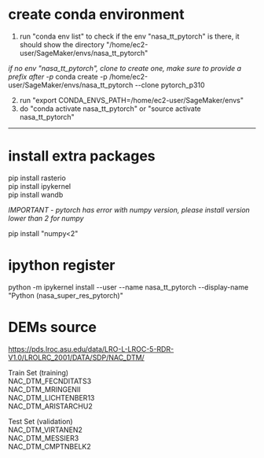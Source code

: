 # create conda environment

1. run "conda env list" to check if the env "nasa_tt_pytorch" is there, it should show the directory "/home/ec2-user/SageMaker/envs/nasa_tt_pytorch"

  *if no env "nasa_tt_pytorch", clone to create one, make sure to provide a prefix after -p*
  conda create  -p /home/ec2-user/SageMaker/envs/nasa_tt_pytorch  --clone pytorch_p310    

2. run "export CONDA_ENVS_PATH=/home/ec2-user/SageMaker/envs" 
3. do "conda activate nasa_tt_pytorch" or "source activate nasa_tt_pytorch"
---

# install extra packages

pip install rasterio \
pip install ipykernel \
pip install wandb 

*IMPORTANT - pytorch has error with numpy version, please install version lower than 2 for numpy*

pip install "numpy<2"

# ipython register

python -m ipykernel install --user --name nasa_tt_pytorch --display-name "Python (nasa_super_res_pytorch)"

# DEMs source 
https://pds.lroc.asu.edu/data/LRO-L-LROC-5-RDR-V1.0/LROLRC_2001/DATA/SDP/NAC_DTM/

Train Set (training) \
 NAC_DTM_FECNDITATS3 \
 NAC_DTM_MRINGENII\
 NAC_DTM_LICHTENBER13\
 NAC_DTM_ARISTARCHU2

Test Set (validation)\
 NAC_DTM_VIRTANEN2\
 NAC_DTM_MESSIER3\
 NAC_DTM_CMPTNBELK2
